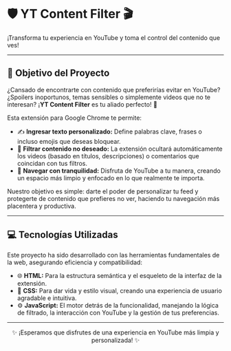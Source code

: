 # 🛡️ YT Content Filter 🎬

¡Transforma tu experiencia en YouTube y toma el control del contenido que ves!

---

## 🎯 Objetivo del Proyecto

¿Cansado de encontrarte con contenido que preferirías evitar en YouTube? ¿Spoilers inoportunos, temas sensibles o simplemente videos que no te interesan? ¡**YT Content Filter** es tu aliado perfecto! 🚀

Esta extensión para Google Chrome te permite:

* ✍️ **Ingresar texto personalizado:** Define palabras clave, frases o incluso emojis que deseas bloquear.
* 🤫 **Filtrar contenido no deseado:** La extensión ocultará automáticamente los videos (basado en títulos, descripciones) o comentarios que coincidan con tus filtros.
* 🧘 **Navegar con tranquilidad:** Disfruta de YouTube a tu manera, creando un espacio más limpio y enfocado en lo que realmente te importa.

Nuestro objetivo es simple: darte el poder de personalizar tu feed y protegerte de contenido que prefieres no ver, haciendo tu navegación más placentera y productiva.

---

## 💻 Tecnologías Utilizadas

Este proyecto ha sido desarrollado con las herramientas fundamentales de la web, asegurando eficiencia y compatibilidad:

* 🌐 **HTML:** Para la estructura semántica y el esqueleto de la interfaz de la extensión.
* 🎨 **CSS:** Para dar vida y estilo visual, creando una experiencia de usuario agradable e intuitiva.
* ⚙️ **JavaScript:** El motor detrás de la funcionalidad, manejando la lógica de filtrado, la interacción con YouTube y la gestión de tus preferencias.

---

<p align="center">
  ✨ ¡Esperamos que disfrutes de una experiencia en YouTube más limpia y personalizada! ✨
</p>
